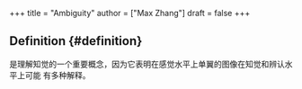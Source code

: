 +++
title = "Ambiguity"
author = ["Max Zhang"]
draft = false
+++

## Definition {#definition}

是理解知觉的一个重要概念，因为它表明在感觉水平上单翼的图像在知觉和辨认水平上可能
有多种解释。